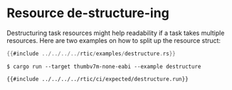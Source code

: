 # Resource de-structure-ing

Destructuring task resources might help readability if a task takes multiple
resources. Here are two examples on how to split up the resource struct:

``` rust
{{#include ../../../../rtic/examples/destructure.rs}}
```

``` console
$ cargo run --target thumbv7m-none-eabi --example destructure
```
``` console
{{#include ../../../../rtic/ci/expected/destructure.run}}
```
